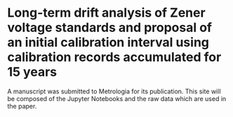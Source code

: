 # Long-term drift analysis of Zener voltage standards and proposal of an initial calibration interval using calibration records accumulated for 15 years

A manuscript was submitted to Metrologia for its publication. This site will be composed of the Jupyter Notebooks and the raw data which are used in the paper.
